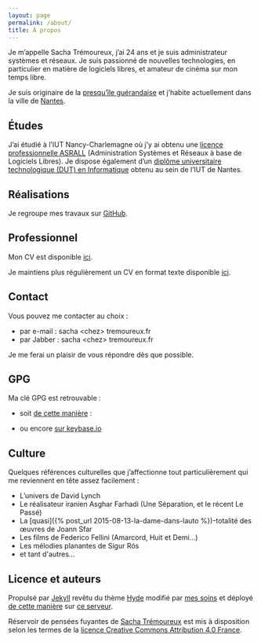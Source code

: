 ```yaml
---
layout: page
permalink: /about/
title: À propos
---
```


Je m’appelle Sacha Trémoureux, j’ai 24 ans et je suis administrateur systèmes et réseaux. Je suis passionné de nouvelles technologies, en particulier en matière de logiciels libres, et amateur de cinéma sur mon temps libre.

Je suis originaire de la
[presqu’île guérandaise](http://www.openstreetmap.org/?lat=47.3745&amp;amp;lon=-2.373&amp;amp;zoom=12&amp;amp;layers=M)
et j’habite actuellement dans la ville de [Nantes](http://www.openstreetmap.org/#map=12/47.2383/-1.5603).

## Études

J’ai étudié à l’IUT Nancy-Charlemagne où j’y ai obtenu une [licence
professionnelle
ASRALL](http://iut-charlemagne.univ-lorraine.fr/ASRALL)
(Administration Systèmes et Réseaux à base de Logiciels Libres). Je
dispose également d’un [diplôme universitaire technologique (DUT) en
Informatique](http://www.iutnantes.univ-nantes.fr/321/0/fiche___formation/)
obtenu au sein de l’IUT de Nantes.


## Réalisations

Je regroupe mes travaux sur [GitHub](https://github.com/tsacha/).

## Professionnel

Mon CV est disponible [ici](/cv.pdf).

Je maintiens plus régulièrement un CV en format texte disponible [ici](/cv.txt).

## Contact

Vous pouvez me contacter au choix :

* par e-mail : sacha &lt;chez&gt; tremoureux.fr
* par Jabber : sacha &lt;chez&gt; tremoureux.fr

Je me ferai un plaisir de vous répondre dès que possible.

## GPG

Ma clé GPG est retrouvable :

* soit [de cette manière](/pub.gpg) :

* ou encore [sur keybase.io](https://keybase.io/tsacha)

## Culture

Quelques références culturelles que j’affectionne tout particulièrement qui me
reviennent en tête assez facilement :

* L’univers de David Lynch
* Le réalisateur iranien Asghar Farhadi (Une Séparation, et le récent Le Passé)
* La [quasi]({% post_url 2015-08-13-la-dame-dans-lauto %})-totalité des œuvres de Joann Sfar
* Les films de Federico Fellini (Amarcord, Huit et Demi…)
* Les mélodies planantes de Sigur Rós
* et tant d'autres…

## Licence et auteurs

Propulsé par [Jekyll](http://jekyllrb.com) revêtu du thème [Hyde](http://hyde.getpoole.com) modifié par [mes soins](https://github.com/tsacha/s.tremoureux.fr) et déployé [de cette manière](https://github.com/beastie-eu/ansible-role-sacha) sur [ce serveur](http://beastie.eu).

Réservoir de pensées fuyantes de [Sacha Trémoureux](https://s.tremoureux.fr/) est mis à disposition selon les termes de la [licence Creative Commons Attribution 4.0 France](http://creativecommons.org/licenses/by/4.0/deed.fr).
